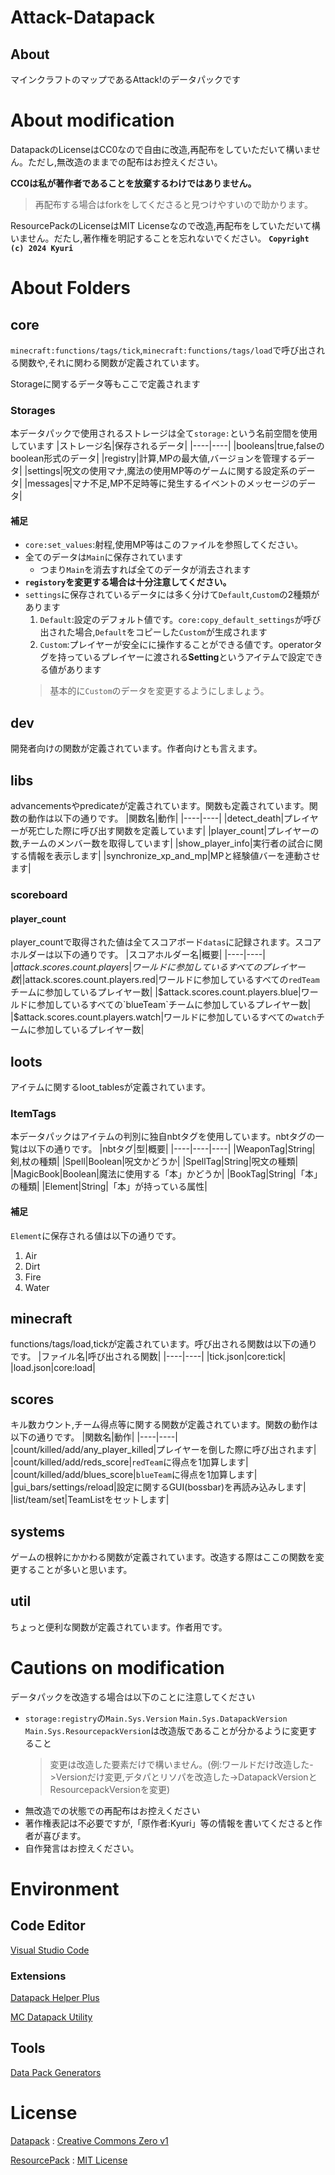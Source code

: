 # Attack-Datapack

## About
マインクラフトのマップであるAttack!のデータパックです

# About modification
DatapackのLicenseはCC0なので自由に改造,再配布をしていただいて構いません。ただし,無改造のままでの配布はお控えください。

**CC0は私が著作者であることを放棄するわけではありません。**
> 再配布する場合はforkをしてくださると見つけやすいので助かります。

ResourcePackのLicenseはMIT Licenseなので改造,再配布をしていただいて構いません。だたし,著作権を明記することを忘れないでください。
**`Copyright (c) 2024 Kyuri`**

# About Folders

## core
`minecraft:functions/tags/tick`,`minecraft:functions/tags/load`で呼び出される関数や,それに関わる関数が定義されています。

Storageに関するデータ等もここで定義されます

### Storages
本データパックで使用されるストレージは全て`storage:`という名前空間を使用しています
|ストレージ名|保存されるデータ|
|----|----|
|booleans|true,falseのboolean形式のデータ|
|registry|計算,MPの最大値,バージョンを管理するデータ|
|settings|呪文の使用マナ,魔法の使用MP等のゲームに関する設定系のデータ|
|messages|マナ不足,MP不足時等に発生するイベントのメッセージのデータ|

#### 補足
- `core:set_values`:射程,使用MP等はこのファイルを参照してください。
- 全てのデータは`Main`に保存されています
  - つまり`Main`を消去すれば全てのデータが消去されます
- **`registory`を変更する場合は十分注意してください。**
- `settings`に保存されているデータには多く分けて`Default`,`Custom`の2種類があります
  1. `Default`:設定のデフォルト値です。`core:copy_default_settings`が呼び出された場合,`Default`をコピーした`Custom`が生成されます
  2. `Custom`:プレイヤーが安全にに操作することができる値です。operatorタグを持っているプレイヤーに渡される**Setting**というアイテムで設定できる値があります
    > 基本的に`Custom`のデータを変更するようにしましょう。

## dev
開発者向けの関数が定義されています。作者向けとも言えます。

## libs
advancementsやpredicateが定義されています。関数も定義されています。関数の動作は以下の通りです。
|関数名|動作|
|----|----|
|detect_death|プレイヤーが死亡した際に呼び出す関数を定義しています|
|player_count|プレイヤーの数,チームのメンバー数を取得しています|
|show_player_info|実行者の試合に関する情報を表示します|
|synchronize_xp_and_mp|MPと経験値バーを連動させます|

### scoreboard
#### player_count
player_countで取得された値は全てスコアボード`datas`に記録されます。スコアホルダーは以下の通りです。
|スコアホルダー名|概要|
|----|----|
|$attack.scores.count.players|ワールドに参加しているすべてのプレイヤー数|
|$attack.scores.count.players.red|ワールドに参加しているすべての`redTeam`チームに参加しているプレイヤー数|
|$attack.scores.count.players.blue|ワールドに参加しているすべての`blueTeam`チームに参加しているプレイヤー数|
|$attack.scores.count.players.watch|ワールドに参加しているすべての`watch`チームに参加しているプレイヤー数|

## loots
アイテムに関するloot_tablesが定義されています。

### ItemTags
本データパックはアイテムの判別に独自nbtタグを使用しています。nbtタグの一覧は以下の通りです。
|nbtタグ|型|概要|
|----|----|----|
|WeaponTag|String|剣,杖の種類|
|Spell|Boolean|呪文かどうか|
|SpellTag|String|呪文の種類|
|MagicBook|Boolean|魔法に使用する「本」かどうか|
|BookTag|String|「本」の種類|
|Element|String|「本」が持っている属性|

#### 補足
`Element`に保存される値は以下の通りです。
1. Air
2. Dirt
3. Fire
4. Water

## minecraft
functions/tags/load,tickが定義されています。呼び出される関数は以下の通りです。
|ファイル名|呼び出される関数|
|----|----|
|tick.json|core:tick|
|load.json|core:load|

## scores
キル数カウント,チーム得点等に関する関数が定義されています。関数の動作は以下の通りです。
|関数名|動作|
|----|----|
|count/killed/add/any_player_killed|プレイヤーを倒した際に呼び出されます|
|count/killed/add/reds_score|`redTeam`に得点を1加算します|
|count/killed/add/blues_score|`blueTeam`に得点を1加算します|
|gui_bars/settings/reload|設定に関するGUI(bossbar)を再読み込みします|
|list/team/set|TeamListをセットします|

## systems
ゲームの根幹にかかわる関数が定義されています。改造する際はここの関数を変更することが多いと思います。

## util
ちょっと便利な関数が定義されています。作者用です。

# Cautions on modification
データパックを改造する場合は以下のことに注意してください
- `storage:registry`の`Main.Sys.Version` `Main.Sys.DatapackVersion` `Main.Sys.ResourcepackVersion`は改造版であることが分かるように変更すること
  > 変更は改造した要素だけで構いません。(例:ワールドだけ改造した->Versionだけ変更,デタパとリソパを改造した->DatapackVersionとResourcepackVersionを変更)
- 無改造での状態での再配布はお控えください
- 著作権表記は不必要ですが,「原作者:Kyuri」等の情報を書いてくださると作者が喜びます。
- 自作発言はお控えください。

# Environment
## Code Editor
[Visual Studio Code](https://github.com/microsoft/vscode)

### Extensions
[Datapack Helper Plus](https://github.com/SpyglassMC/vscode-datapack)

[MC Datapack Utility](https://github.com/ChenCMD/MC-Datapack-Utility)

## Tools
[Data Pack Generators](https://misode.github.io/)

# License
[Datapack](attack) : [Creative Commons Zero v1](attack/licence.txt)

[ResourcePack](attack_resource) : [MIT License](attack_resource/licence.txt)
